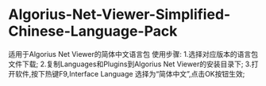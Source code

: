 # Algorius-Net-Viewer-Simplified-Chinese-Language-Pack
适用于Algorius Net Viewer的简体中文语言包
使用步骤:
1.选择对应版本的语言包文件下载;
2.复制Languages和Plugins到Algorius Net Viewer的安装目录下;
3.打开软件,按下热键F9,Interface Language 选择为“简体中文”,点击OK按钮生效;
